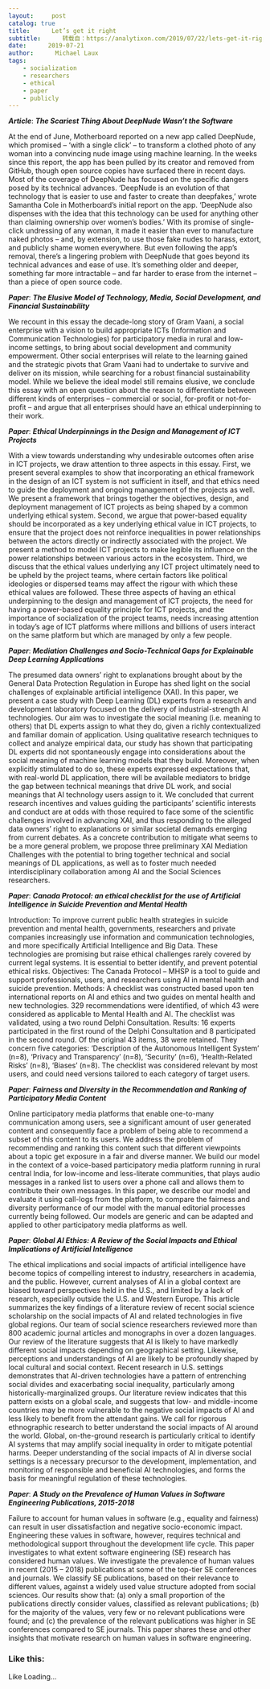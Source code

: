 ```yaml
---
layout:     post
catalog: true
title:      Let’s get it right
subtitle:      转载自：https://analytixon.com/2019/07/22/lets-get-it-right-50/
date:      2019-07-21
author:      Michael Laux
tags:
    - socialization
    - researchers
    - ethical
    - paper
    - publicly
---
```


***Article***: ***The Scariest Thing About DeepNude Wasn’t the Software***

At the end of June, Motherboard reported on a new app called DeepNude, which promised – ‘with a single click’ – to transform a clothed photo of any woman into a convincing nude image using machine learning. In the weeks since this report, the app has been pulled by its creator and removed from GitHub, though open source copies have surfaced there in recent days. Most of the coverage of DeepNude has focused on the specific dangers posed by its technical advances. ‘DeepNude is an evolution of that technology that is easier to use and faster to create than deepfakes,’ wrote Samantha Cole in Motherboard’s initial report on the app. ‘DeepNude also dispenses with the idea that this technology can be used for anything other than claiming ownership over women’s bodies.’ With its promise of single-click undressing of any woman, it made it easier than ever to manufacture naked photos – and, by extension, to use those fake nudes to harass, extort, and publicly shame women everywhere. But even following the app’s removal, there’s a lingering problem with DeepNude that goes beyond its technical advances and ease of use. It’s something older and deeper, something far more intractable – and far harder to erase from the internet – than a piece of open source code.

***Paper***: ***The Elusive Model of Technology, Media, Social Development, and Financial Sustainability***

We recount in this essay the decade-long story of Gram Vaani, a social enterprise with a vision to build appropriate ICTs (Information and Communication Technologies) for participatory media in rural and low-income settings, to bring about social development and community empowerment. Other social enterprises will relate to the learning gained and the strategic pivots that Gram Vaani had to undertake to survive and deliver on its mission, while searching for a robust financial sustainability model. While we believe the ideal model still remains elusive, we conclude this essay with an open question about the reason to differentiate between different kinds of enterprises – commercial or social, for-profit or not-for-profit – and argue that all enterprises should have an ethical underpinning to their work.

***Paper***: ***Ethical Underpinnings in the Design and Management of ICT Projects***

With a view towards understanding why undesirable outcomes often arise in ICT projects, we draw attention to three aspects in this essay. First, we present several examples to show that incorporating an ethical framework in the design of an ICT system is not sufficient in itself, and that ethics need to guide the deployment and ongoing management of the projects as well. We present a framework that brings together the objectives, design, and deployment management of ICT projects as being shaped by a common underlying ethical system. Second, we argue that power-based equality should be incorporated as a key underlying ethical value in ICT projects, to ensure that the project does not reinforce inequalities in power relationships between the actors directly or indirectly associated with the project. We present a method to model ICT projects to make legible its influence on the power relationships between various actors in the ecosystem. Third, we discuss that the ethical values underlying any ICT project ultimately need to be upheld by the project teams, where certain factors like political ideologies or dispersed teams may affect the rigour with which these ethical values are followed. These three aspects of having an ethical underpinning to the design and management of ICT projects, the need for having a power-based equality principle for ICT projects, and the importance of socialization of the project teams, needs increasing attention in today’s age of ICT platforms where millions and billions of users interact on the same platform but which are managed by only a few people.

***Paper***: ***Mediation Challenges and Socio-Technical Gaps for Explainable Deep Learning Applications***

The presumed data owners’ right to explanations brought about by the General Data Protection Regulation in Europe has shed light on the social challenges of explainable artificial intelligence (XAI). In this paper, we present a case study with Deep Learning (DL) experts from a research and development laboratory focused on the delivery of industrial-strength AI technologies. Our aim was to investigate the social meaning (i.e. meaning to others) that DL experts assign to what they do, given a richly contextualized and familiar domain of application. Using qualitative research techniques to collect and analyze empirical data, our study has shown that participating DL experts did not spontaneously engage into considerations about the social meaning of machine learning models that they build. Moreover, when explicitly stimulated to do so, these experts expressed expectations that, with real-world DL application, there will be available mediators to bridge the gap between technical meanings that drive DL work, and social meanings that AI technology users assign to it. We concluded that current research incentives and values guiding the participants’ scientific interests and conduct are at odds with those required to face some of the scientific challenges involved in advancing XAI, and thus responding to the alleged data owners’ right to explanations or similar societal demands emerging from current debates. As a concrete contribution to mitigate what seems to be a more general problem, we propose three preliminary XAI Mediation Challenges with the potential to bring together technical and social meanings of DL applications, as well as to foster much needed interdisciplinary collaboration among AI and the Social Sciences researchers.

***Paper***: ***Canada Protocol: an ethical checklist for the use of Artificial Intelligence in Suicide Prevention and Mental Health***

Introduction: To improve current public health strategies in suicide prevention and mental health, governments, researchers and private companies increasingly use information and communication technologies, and more specifically Artificial Intelligence and Big Data. These technologies are promising but raise ethical challenges rarely covered by current legal systems. It is essential to better identify, and prevent potential ethical risks. Objectives: The Canada Protocol – MHSP is a tool to guide and support professionals, users, and researchers using AI in mental health and suicide prevention. Methods: A checklist was constructed based upon ten international reports on AI and ethics and two guides on mental health and new technologies. 329 recommendations were identified, of which 43 were considered as applicable to Mental Health and AI. The checklist was validated, using a two round Delphi Consultation. Results: 16 experts participated in the first round of the Delphi Consultation and 8 participated in the second round. Of the original 43 items, 38 were retained. They concern five categories: ‘Description of the Autonomous Intelligent System’ (n=8), ‘Privacy and Transparency’ (n=8), ‘Security’ (n=6), ‘Health-Related Risks’ (n=8), ‘Biases’ (n=8). The checklist was considered relevant by most users, and could need versions tailored to each category of target users.

***Paper***: ***Fairness and Diversity in the Recommendation and Ranking of Participatory Media Content***

Online participatory media platforms that enable one-to-many communication among users, see a significant amount of user generated content and consequently face a problem of being able to recommend a subset of this content to its users. We address the problem of recommending and ranking this content such that different viewpoints about a topic get exposure in a fair and diverse manner. We build our model in the context of a voice-based participatory media platform running in rural central India, for low-income and less-literate communities, that plays audio messages in a ranked list to users over a phone call and allows them to contribute their own messages. In this paper, we describe our model and evaluate it using call-logs from the platform, to compare the fairness and diversity performance of our model with the manual editorial processes currently being followed. Our models are generic and can be adapted and applied to other participatory media platforms as well.

***Paper***: ***Global AI Ethics: A Review of the Social Impacts and Ethical Implications of Artificial Intelligence***

The ethical implications and social impacts of artificial intelligence have become topics of compelling interest to industry, researchers in academia, and the public. However, current analyses of AI in a global context are biased toward perspectives held in the U.S., and limited by a lack of research, especially outside the U.S. and Western Europe. This article summarizes the key findings of a literature review of recent social science scholarship on the social impacts of AI and related technologies in five global regions. Our team of social science researchers reviewed more than 800 academic journal articles and monographs in over a dozen languages. Our review of the literature suggests that AI is likely to have markedly different social impacts depending on geographical setting. Likewise, perceptions and understandings of AI are likely to be profoundly shaped by local cultural and social context. Recent research in U.S. settings demonstrates that AI-driven technologies have a pattern of entrenching social divides and exacerbating social inequality, particularly among historically-marginalized groups. Our literature review indicates that this pattern exists on a global scale, and suggests that low- and middle-income countries may be more vulnerable to the negative social impacts of AI and less likely to benefit from the attendant gains. We call for rigorous ethnographic research to better understand the social impacts of AI around the world. Global, on-the-ground research is particularly critical to identify AI systems that may amplify social inequality in order to mitigate potential harms. Deeper understanding of the social impacts of AI in diverse social settings is a necessary precursor to the development, implementation, and monitoring of responsible and beneficial AI technologies, and forms the basis for meaningful regulation of these technologies.

***Paper***: ***A Study on the Prevalence of Human Values in Software Engineering Publications, 2015-2018***

Failure to account for human values in software (e.g., equality and fairness) can result in user dissatisfaction and negative socio-economic impact. Engineering these values in software, however, requires technical and methodological support throughout the development life cycle. This paper investigates to what extent software engineering (SE) research has considered human values. We investigate the prevalence of human values in recent (2015 – 2018) publications at some of the top-tier SE conferences and journals. We classify SE publications, based on their relevance to different values, against a widely used value structure adopted from social sciences. Our results show that: (a) only a small proportion of the publications directly consider values, classified as relevant publications; (b) for the majority of the values, very few or no relevant publications were found; and (c) the prevalence of the relevant publications was higher in SE conferences compared to SE journals. This paper shares these and other insights that motivate research on human values in software engineering.

### Like this:

Like Loading...
